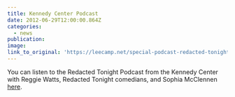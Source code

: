 ```yaml
---
title: Kennedy Center Podcast
date: 2012-06-29T12:00:00.864Z
categories: 
  - news
publication:
image:
link_to_original: 'https://leecamp.net/special-podcast-redacted-tonight-live-with-reggie-watts-sophia-mcclennan-click-to-listen/'
---
```



You can listen to the Redacted Tonight Podcast from the Kennedy Center with Reggie Watts, Redacted Tonight comedians, and Sophia McClennen [here](https://leecamp.net/special-podcast-redacted-tonight-live-with-reggie-watts-sophia-mcclennan-click-to-listen/).